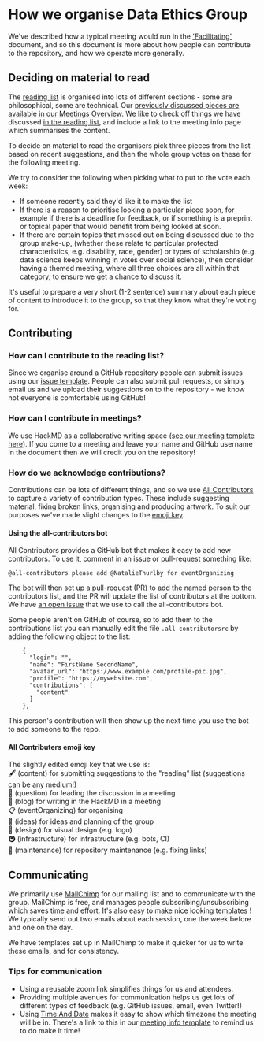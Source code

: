 
# How we organise Data Ethics Group

We've described how a typical meeting would run in the ['Facilitating'](./facilitating.md) document, and so this document is more about how people can contribute to the repository, and how we operate more generally. 

## Deciding on material to read
The [reading list](./../READING-LIST.md) is organised into lots of different sections - some are philosophical, some are technical. Our [previously discussed pieces are available in our Meetings Overview](./../MEETINGS.md). We like to check off things we have discussed [in the reading list](./../READING-LIST.md), and include a link to the meeting info page which summarises the content.  

To decide on material to read the organisers pick three pieces from the list based on recent suggestions, and then the whole group votes on these for the following meeting. 

We try to consider the following when picking what to put to the vote each week:  
 * If someone recently said they'd like it to make the list  
 * If there is a reason to prioritise looking a particular piece soon, for example if there is a deadline for feedback, or if something is a preprint or topical paper that would benefit from being looked at soon.  
 * If there are certain topics that missed out on being discussed due to the group make-up, (whether these relate to particular protected characteristics, e.g. disability, race, gender) or types of scholarship (e.g. data science keeps winning in votes over social science), then consider having a themed meeting, where all three choices are all within that category, to ensure we get a chance to discuss it.   

It's useful to prepare a very short (1-2 sentence) summary about each piece of content to introduce it to the group, so that they know what they're voting for.   

## Contributing

### How can I contribute to the reading list?
Since we organise around a GitHub repository people can submit issues using our [issue template](./templates/reading-suggestion-issue-template.md). People can also submit pull requests, or simply email us and we upload their suggestions on to the repository - we know not everyone is comfortable using GitHub!

### How can I contribute in meetings?
We use HackMD as a collaborative writing space ([see our meeting template here](./templates/HackMD_meeting_template.md)). If you come to a meeting and leave your name and GitHub username in the document then we will credit you on the repository! 

### How do we acknowledge contributions?
Contributions can be lots of different things, and so we use [All Contributors](https://allcontributors.org/) to capture a variety of contribution types. These include suggesting material, fixing broken links, organising and producing artwork. To suit our purposes we've made slight changes to the [emoji key](#all-contributors-emoji-key).  

#### Using the all-contributors bot
All Contributors provides a GitHub bot that makes it easy to add new contributors. 
To use it, comment in an issue or pull-request something like:  
```
@all-contributors please add @NatalieThurlby for eventOrganizing  
```
The bot will then set up a pull-request (PR) to add the named person to the contributors list, and the PR will update the list of contributors at the bottom. We have [an open issue](https://github.com/very-good-science/data-ethics-club/issues/38) that we use to call the all-contributors bot.   

Some people aren't on GitHub of course, so to add them to the contributions list you can manually edit the file `.all-contributorsrc` by adding the following object to the list:  
```
    {
      "login": "",
      "name": "FirstName SecondName",
      "avatar_url": "https://www.example.com/profile-pic.jpg",
      "profile": "https://mywebsite.com",
      "contributions": [
        "content"
      ]
    },
```
This person's contribution will then show up the next time you use the bot to add someone to the repo.  

#### All Contributers emoji key
The slightly edited emoji key that we use is:   
🖋 (content) for submitting suggestions to the "reading" list (suggestions can be any medium!)  
💬 (question) for leading the discussion in a meeting  
📝 (blog) for writing in the HackMD in a meeting  
📋 (eventOrganizing) for organising  
🤔 (ideas) for ideas and planning of the group  
🎨 (design) for visual design (e.g. logo)  
🚇 (infrastructure) for infrastructure (e.g. bots, CI)  
🚧 (maintenance) for repository maintenance (e.g. fixing links)  


## Communicating
We primarily use [MailChimp](https://mailchimp.com/) for our mailing list and to communicate with the group. MailChimp is free, and manages people subscribing/unsubscribing which saves time and effort. It's also easy to make nice looking templates ! We typically send out two emails about each session, one the week before and one on the day.   

We have templates set up in MailChimp to make it quicker for us to write these emails, and for consistency. 

### Tips for communication
- Using a reusable zoom link simplifies things for us and attendees. 
- Providing multiple avenues for communication helps us get lots of different types of feedback (e.g. GitHub issues, email, even Twitter!)
- Using [Time And Date](https://www.timeanddate.com/worldclock/fixedform.html) makes it easy to show which timezone the meeting will be in. There's a link to this in our [meeting info template](./templates/meeting_info_template.md) to remind us to do make it time! 
